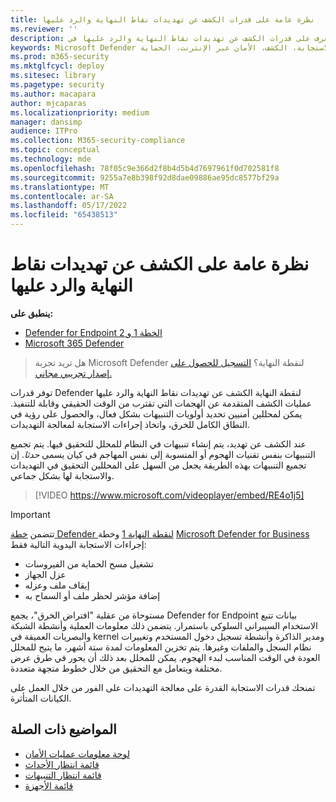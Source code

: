 ```yaml
---
title: نظرة عامة على قدرات الكشف عن تهديدات نقاط النهاية والرد عليها
ms.reviewer: ''
description: تعرف على قدرات الكشف عن تهديدات نقاط النهاية والرد عليها في Microsoft Defender لنقطة النهاية
keywords: Microsoft Defender لنقطة النهاية، الكشف عن تهديدات نقاط النهاية والرد عليها، الاستجابة، الكشف، الأمان عبر الإنترنت، الحماية
ms.prod: m365-security
ms.mktglfcycl: deploy
ms.sitesec: library
ms.pagetype: security
ms.author: macapara
author: mjcaparas
ms.localizationpriority: medium
manager: dansimp
audience: ITPro
ms.collection: M365-security-compliance
ms.topic: conceptual
ms.technology: mde
ms.openlocfilehash: 78f05c9e366d2f8b4d5b4d7697961f0d702581f8
ms.sourcegitcommit: 9255a7e8b398f92d8dae09886ae95dc8577bf29a
ms.translationtype: MT
ms.contentlocale: ar-SA
ms.lasthandoff: 05/17/2022
ms.locfileid: "65438513"
---
```

# <a name="overview-of-endpoint-detection-and-response"></a>نظرة عامة على الكشف عن تهديدات نقاط النهاية والرد عليها

**ينطبق على:**
- [Defender for Endpoint الخطة 1 و 2](defender-endpoint-plan-1-2.md)
- [Microsoft 365 Defender](https://go.microsoft.com/fwlink/?linkid=2118804)

> هل تريد تجربة Microsoft Defender لنقطة النهاية؟ [التسجيل للحصول على إصدار تجريبي مجاني.](https://signup.microsoft.com/create-account/signup?products=7f379fee-c4f9-4278-b0a1-e4c8c2fcdf7e&ru=https://aka.ms/MDEp2OpenTrial?ocid=docs-wdatp-exposedapis-abovefoldlink)

توفر قدرات Defender لنقطة النهاية الكشف عن تهديدات نقاط النهاية والرد عليها عمليات الكشف المتقدمة عن الهجمات التي تقترب من الوقت الحقيقي وقابلة للتنفيذ. يمكن لمحللين أمنيين تحديد أولويات التنبيهات بشكل فعال، والحصول على رؤية في النطاق الكامل للخرق، واتخاذ إجراءات الاستجابة لمعالجة التهديدات.

عند الكشف عن تهديد، يتم إنشاء تنبيهات في النظام للمحلل للتحقيق فيها. يتم تجميع التنبيهات بنفس تقنيات الهجوم أو المنسوبة إلى نفس المهاجم في كيان يسمى _حدثا_. إن تجميع التنبيهات بهذه الطريقة يجعل من السهل على المحللين التحقيق في التهديدات والاستجابة لها بشكل جماعي.

> [!VIDEO https://www.microsoft.com/videoplayer/embed/RE4o1j5]

> [!IMPORTANT]
> تتضمن [خطة Defender لنقطة النهاية 1](defender-endpoint-plan-1.md) وخطة [Microsoft Defender for Business](../defender-business/mdb-overview.md) إجراءات الاستجابة اليدوية التالية فقط:
> - تشغيل مسح الحماية من الفيروسات
> - عزل الجهاز
> - إيقاف ملف وعزله
> - إضافة مؤشر لحظر ملف أو السماح به

مستوحاة من عقلية "افتراض الخرق"، يجمع Defender for Endpoint بيانات تتبع الاستخدام السيبراني السلوكي باستمرار. يتضمن ذلك معلومات العملية وأنشطة الشبكة والبصريات العميقة في kernel ومدير الذاكرة وأنشطة تسجيل دخول المستخدم وتغييرات نظام السجل والملفات وغيرها. يتم تخزين المعلومات لمدة ستة أشهر، ما يتيح للمحلل العودة في الوقت المناسب لبدء الهجوم. يمكن للمحلل بعد ذلك أن يحور في طرق عرض مختلفة ويتعامل مع التحقيق من خلال خطوط متجهة متعددة.

تمنحك قدرات الاستجابة القدرة على معالجة التهديدات على الفور من خلال العمل على الكيانات المتأثرة.

## <a name="related-topics"></a>المواضيع ذات الصلة

- [لوحة معلومات عمليات الأمان](security-operations-dashboard.md)
- [قائمة انتظار الأحداث](view-incidents-queue.md)
- [قائمة انتظار التنبيهات](alerts-queue.md)
- [قائمة الأجهزة](machines-view-overview.md)
